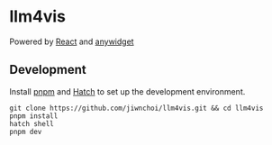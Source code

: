 # llm4vis

Powered by [React](https://react.dev/) and [anywidget](https://anywidget.dev/)

## Development

Install [pnpm](https://pnpm.io/installation) and [Hatch](https://hatch.pypa.io/latest/install/) to set up the development environment.

```shell
git clone https://github.com/jiwnchoi/llm4vis.git && cd llm4vis
pnpm install
hatch shell
pnpm dev
```
